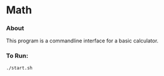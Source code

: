 # Math #

### About ###
This program is a commandline interface for a basic calculator.

### To Run: ###
```
./start.sh
```

